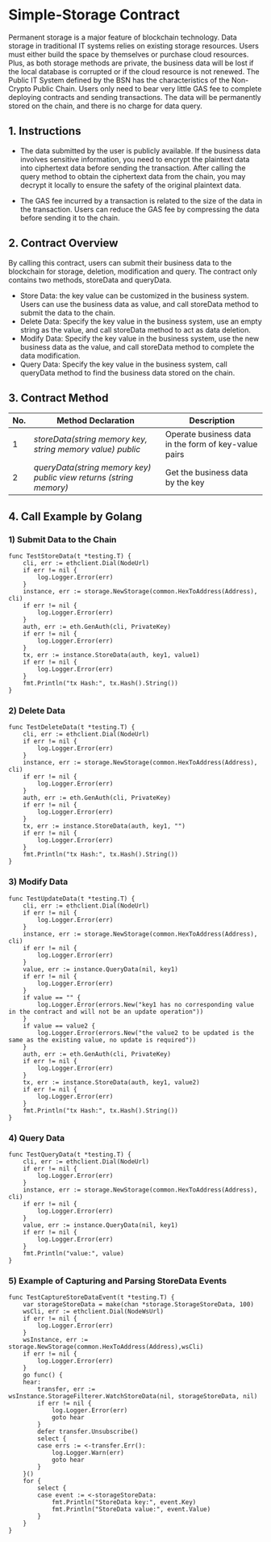 # Simple-Storage Contract

Permanent storage is a major feature of blockchain technology. Data storage in traditional IT systems relies on existing storage resources. Users must either build the space by themselves or purchase cloud resources. Plus, as both storage methods are private, the business data will be lost if the local database is corrupted or if the cloud resource is not renewed. The Public IT System defined by the BSN has the characteristics of the Non-Crypto Public Chain. Users only need to bear very little GAS fee to complete deploying contracts and sending transactions. The data will be permanently stored on the chain, and there is no charge for data query.

## 1. Instructions
* The data submitted by the user is publicly available. If the business data involves sensitive information, you need to encrypt the plaintext data into ciphertext data before sending the transaction. After calling the query method to obtain the ciphertext data from the chain, you may decrypt it locally to ensure the safety of the original plaintext data.

* The GAS fee incurred by a transaction is related to the size of the data in the transaction. Users can reduce the GAS fee by compressing the data before sending it to the chain.

## 2. Contract Overview
By calling this contract, users can submit their business data to the blockchain for storage, deletion, modification and query. The contract only contains two methods, storeData and queryData. 

* Store Data: the key value can be customized in the business system. Users can use the business data as value, and call storeData method to submit the data to the chain.
* Delete Data: Specify the key value in the business system, use an empty string as the value, and call storeData method to act as data deletion.
* Modify Data: Specify the key value in the business system, use the new business data as the value, and call storeData method to complete the data modification.
* Query Data: Specify the key value in the business system, call queryData method to find the business data stored on the chain.

## 3. Contract Method

No.  |  Method Declaration   |  Description 
----|----|----
1 | *storeData(string memory key, string memory value) public* |      Operate business data in the form of key-value pairs            
2 | *queryData(string memory key) public view returns (string memory)* |      Get the business data by the key     


## 4. Call Example by Golang

### 1) Submit Data to the Chain
```
func TestStoreData(t *testing.T) {
    cli, err := ethclient.Dial(NodeUrl)
    if err != nil {
        log.Logger.Error(err)
    }
    instance, err := storage.NewStorage(common.HexToAddress(Address), cli)
    if err != nil {
        log.Logger.Error(err)
    }
    auth, err := eth.GenAuth(cli, PrivateKey)
    if err != nil {
        log.Logger.Error(err)
    }
    tx, err := instance.StoreData(auth, key1, value1)
    if err != nil {
        log.Logger.Error(err)
    }
    fmt.Println("tx Hash:", tx.Hash().String())
}
```

### 2) Delete Data

```
func TestDeleteData(t *testing.T) {
    cli, err := ethclient.Dial(NodeUrl)
    if err != nil {
        log.Logger.Error(err)
    }
    instance, err := storage.NewStorage(common.HexToAddress(Address), cli)
    if err != nil {
        log.Logger.Error(err)
    }
    auth, err := eth.GenAuth(cli, PrivateKey)
    if err != nil {
        log.Logger.Error(err)
    }
    tx, err := instance.StoreData(auth, key1, "")
    if err != nil {
        log.Logger.Error(err)
    }
    fmt.Println("tx Hash:", tx.Hash().String())
}
```

### 3) Modify Data

```
func TestUpdateData(t *testing.T) {
    cli, err := ethclient.Dial(NodeUrl)
    if err != nil {
        log.Logger.Error(err)
    }
    instance, err := storage.NewStorage(common.HexToAddress(Address), cli)
    if err != nil {
        log.Logger.Error(err)
    }
	value, err := instance.QueryData(nil, key1)
    if err != nil {
        log.Logger.Error(err)
    }
	if value == "" {
		log.Logger.Error(errors.New("key1 has no corresponding value in the contract and will not be an update operation"))
	}
	if value == value2 {
		log.Logger.Error(errors.New("the value2 to be updated is the same as the existing value, no update is required"))
	}
    auth, err := eth.GenAuth(cli, PrivateKey)
    if err != nil {
        log.Logger.Error(err)
    }
    tx, err := instance.StoreData(auth, key1, value2)
    if err != nil {
        log.Logger.Error(err)
    }
    fmt.Println("tx Hash:", tx.Hash().String())
}
```

### 4) Query Data
```
func TestQueryData(t *testing.T) {
    cli, err := ethclient.Dial(NodeUrl)
    if err != nil {
        log.Logger.Error(err)
    }
    instance, err := storage.NewStorage(common.HexToAddress(Address), cli)
    if err != nil {
        log.Logger.Error(err)
    }
    value, err := instance.QueryData(nil, key1)
    if err != nil {
        log.Logger.Error(err)
    }
    fmt.Println("value:", value)
}
```

### 5) Example of Capturing and Parsing StoreData Events
```
func TestCaptureStoreDataEvent(t *testing.T) {
	var storageStoreData = make(chan *storage.StorageStoreData, 100)
	wsCli, err := ethclient.Dial(NodeWsUrl)
    if err != nil {
        log.Logger.Error(err)
    }
	wsInstance, err := storage.NewStorage(common.HexToAddress(Address),wsCli)
	if err != nil {
		log.Logger.Error(err)
	}
	go func() {
	hear:
		transfer, err := wsInstance.StorageFilterer.WatchStoreData(nil, storageStoreData, nil)
		if err != nil {
			log.Logger.Error(err)
			goto hear
		}
		defer transfer.Unsubscribe()
		select {
		case errs := <-transfer.Err():
			log.Logger.Warn(err)
			goto hear
		}
	}()
	for {
		select {
		case event := <-storageStoreData:
			fmt.Println("StoreData key:", event.Key)
			fmt.Println("StoreData value:", event.Value)
		}
	}
}
```
